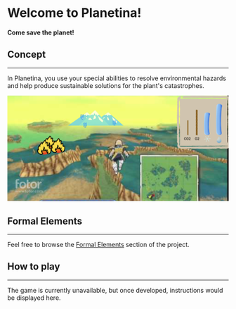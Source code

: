 # Welcome to Planetina!

**Come save the planet!**

## Concept
--- 
In Planetina, you use your special abilities to resolve environmental hazards and help produce sustainable solutions for the plant's catastrophes. 

![fly over](./flyover.png)

## Formal Elements
---
Feel free to browse the [Formal Elements](./formal_elements.md) section of the project.

## How to play
 ---
The game is currently unavailable, but once developed, instructions would be displayed here.